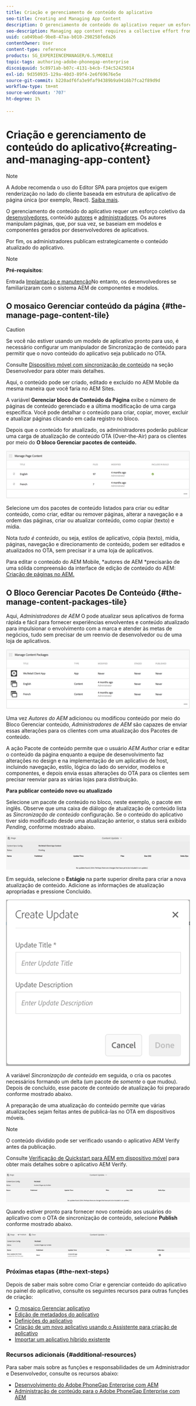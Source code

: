 ```yaml
---
title: Criação e gerenciamento de conteúdo do aplicativo
seo-title: Creating and Managing App Content
description: O gerenciamento de conteúdo do aplicativo requer um esforço coletivo de desenvolvedores, autores de conteúdo e administradores.  Os autores manipulam páginas, que, por sua vez, se baseiam em modelos e componentes gerados por desenvolvedores de aplicativos.
seo-description: Managing app content requires a collective effort from developers, content authors and administrators.  Authors manipulate pages, which are in turn based off of templates and components generated by app developers.
uuid: ca049bad-9be8-47aa-b010-298258feda26
contentOwner: User
content-type: reference
products: SG_EXPERIENCEMANAGER/6.5/MOBILE
topic-tags: authoring-adobe-phonegap-enterprise
discoiquuid: 5c8971ab-b07c-4131-b4cb-f34c52425014
exl-id: 9d350935-129a-40d3-89f4-2e6f69676e5e
source-git-commit: b220adf6fa3e9faf94389b9a9416b7fca2f89d9d
workflow-type: tm+mt
source-wordcount: '707'
ht-degree: 1%

---
```


# Criação e gerenciamento de conteúdo do aplicativo{#creating-and-managing-app-content}

>[!NOTE]
>
>A Adobe recomenda o uso do Editor SPA para projetos que exigem renderização no lado do cliente baseada em estrutura de aplicativo de página única (por exemplo, React). [Saiba mais](/help/sites-developing/spa-overview.md).

O gerenciamento de conteúdo do aplicativo requer um esforço coletivo da [desenvolvedores](#developer), conteúdo [autores](#author) e [administradores](#administrator). Os autores manipulam páginas, que, por sua vez, se baseiam em modelos e componentes gerados por desenvolvedores de aplicativos.

Por fim, os administradores publicam estrategicamente o conteúdo atualizado do aplicativo.

>[!NOTE]
>
>**Pré-requisitos**:
>
>Entrada [Implantação e manutenção](/help/sites-deploying/deploy.md)No entanto, os desenvolvedores se familiarizaram com o sistema AEM de componentes e modelos.

## O mosaico Gerenciar conteúdo da página {#the-manage-page-content-tile}

>[!CAUTION]
>
>Se você não estiver usando um modelo de aplicativo pronto para uso, é necessário configurar um manipulador de Sincronização de conteúdo para permitir que o novo conteúdo do aplicativo seja publicado no OTA.
>
>Consulte [Dispositivo móvel com sincronização de conteúdo](/help/mobile/phonegap-contentsync.md) na seção Desenvolvedor para obter mais detalhes.

Aqui, o conteúdo pode ser criado, editado e excluído no AEM Mobile da mesma maneira que você faria no AEM Sites.

A variável **Gerenciar bloco de Conteúdo da Página** exibe o número de páginas de conteúdo gerenciado e a última modificação de uma carga específica. Você pode detalhar o conteúdo para criar, copiar, mover, excluir e atualizar páginas clicando em cada registro no bloco.

Depois que o conteúdo for atualizado, os administradores poderão publicar uma carga de atualização de conteúdo OTA (Over-the-Air) para os clientes por meio do **O bloco Gerenciar pacotes de conteúdo.**

![chlimage_1-161](assets/chlimage_1-161.png)

Selecione um dos pacotes de conteúdo listados para criar ou editar conteúdo, como criar, editar ou remover páginas, alterar a navegação e a ordem das páginas, criar ou atualizar conteúdo, como copiar (texto) e mídia.

Nota *tudo é conteúdo*, ou seja, estilos de aplicativo, cópia (texto), mídia, páginas, navegação e direcionamento de conteúdo, podem ser editados e atualizados no OTA, sem precisar ir a uma loja de aplicativos.

Para editar o conteúdo do AEM Mobile, *autores de AEM *precisarão de uma sólida compreensão da interface de edição de conteúdo do AEM: [Criação de páginas no AEM.](/help/sites-authoring/qg-page-authoring.md)

## O Bloco Gerenciar Pacotes De Conteúdo {#the-manage-content-packages-tile}

Aqui, *Administradores de AEM* O pode atualizar seus aplicativos de forma rápida e fácil para fornecer experiências envolventes e conteúdo atualizado para impulsionar o envolvimento com a marca e atender às metas de negócios, tudo sem precisar de um reenvio de desenvolvedor ou de uma loja de aplicativos.

![chlimage_1-162](assets/chlimage_1-162.png)

Uma vez *Autores do AEM* adicionou ou modificou conteúdo por meio do Bloco Gerenciar conteúdo, *Administradores de AEM* são capazes de enviar essas alterações para os clientes com uma atualização dos Pacotes de conteúdo.

A ação Pacote de conteúdo permite que o usuário *AEM Author* criar e editar o conteúdo da página enquanto a equipe de desenvolvimento faz alterações no design e na implementação de um aplicativo de host, incluindo navegação, estilo, lógica do lado do servidor, modelos e componentes, e depois envia essas alterações do OTA para os clientes sem precisar reenviar para as várias lojas para distribuição.

**Para publicar conteúdo novo ou atualizado**

Selecione um pacote de conteúdo no bloco, neste exemplo, o pacote em inglês. Observe que uma caixa de diálogo de atualização de conteúdo lista as *Sincronização de conteúdo* configuração. Se o conteúdo do aplicativo tiver sido modificado desde uma atualização anterior, o status será exibido *Pending*, conforme mostrado abaixo.

![chlimage_1-163](assets/chlimage_1-163.png)

Em seguida, selecione o **Estágio** na parte superior direita para criar a nova atualização de conteúdo. Adicione as informações de atualização apropriadas e pressione Concluído.

![chlimage_1-164](assets/chlimage_1-164.png)

A variável *Sincronização de conteúdo* em seguida, o cria os pacotes necessários formando um delta (um pacote de *somente* o que mudou). Depois de concluído, esse pacote de conteúdo de atualização foi preparado conforme mostrado abaixo.

A preparação de uma atualização do conteúdo permite que várias atualizações sejam feitas antes de publicá-las no OTA em dispositivos móveis.

>[!NOTE]
>
>O conteúdo dividido pode ser verificado usando o aplicativo AEM Verify antes da publicação.
>
>Consulte [Verificação de Quickstart para AEM em dispositivo móvel](/help/mobile/phonegap-mobile-quickstart.md) para obter mais detalhes sobre o aplicativo AEM Verify.

![chlimage_1-165](assets/chlimage_1-165.png)

Quando estiver pronto para fornecer novo conteúdo aos usuários do aplicativo com o OTA de sincronização de conteúdo, selecione **Publish** conforme mostrado abaixo.

![chlimage_1-166](assets/chlimage_1-166.png)

### Próximas etapas {#the-next-steps}

Depois de saber mais sobre como Criar e gerenciar conteúdo do aplicativo no painel do aplicativo, consulte os seguintes recursos para outras funções de criação:

* [O mosaico Gerenciar aplicativo](/help/mobile/phonegap-app-details-tile.md)
* [Edição de metadados do aplicativo](/help/mobile/phonegap-editmetadata.md)
* [Definições do aplicativo](/help/mobile/phonegap-app-definitions.md)
* [Criação de um novo aplicativo usando o Assistente para criação de aplicativo](/help/mobile/phonegap-create-new-app.md)
* [Importar um aplicativo híbrido existente](/help/mobile/phonegap-adding-content-to-imported-app.md)

### Recursos adicionais {#additional-resources}

Para saber mais sobre as funções e responsabilidades de um Administrador e Desenvolvedor, consulte os recursos abaixo:

* [Desenvolvimento do Adobe PhoneGap Enterprise com AEM](/help/mobile/developing-in-phonegap.md)
* [Administração de conteúdo para o Adobe PhoneGap Enterprise com AEM](/help/mobile/administer-phonegap.md)

